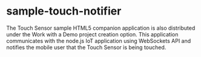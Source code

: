 sample-touch-notifier
=====================

The Touch Sensor sample HTML5 companion application is also distributed under the Work with a Demo project creation option. This application communicates with the node.js IoT application using WebSockets API and notifies the mobile user that the Touch Sensor is being touched.
